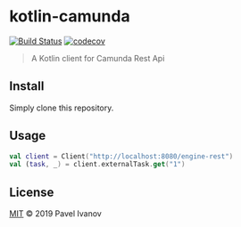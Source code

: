 # kotlin-camunda

[![Build Status](https://travis-ci.org/IvanovPvl/kotlin-camunda.svg?branch=master)](https://travis-ci.org/IvanovPvl/kotlin-camunda)
[![codecov](https://codecov.io/gh/IvanovPvl/kotlin-camunda/branch/master/graph/badge.svg)](https://codecov.io/gh/IvanovPvl/kotlin-camunda)

> A Kotlin client for Camunda Rest Api

## Install

Simply clone this repository.

## Usage

```kotlin
val client = Client("http://localhost:8080/engine-rest")
val (task, _) = client.externalTask.get("1")
```

## License

[MIT](LICENSE) © 2019 Pavel Ivanov